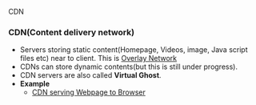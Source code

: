 CDN

### CDN(Content delivery network) 
- Servers storing static content(Homepage, Videos, image, Java script files etc) near to client. This is [Overlay Network](/Networking/OSI-Layers/Layer-7/P2P_OverlayNetwork) 
- CDNs can store dynamic contents(but this is still under progress).
- CDN servers are also called **Virtual Ghost**.
- **Example**
  - [CDN serving Webpage to Browser](Examples)

